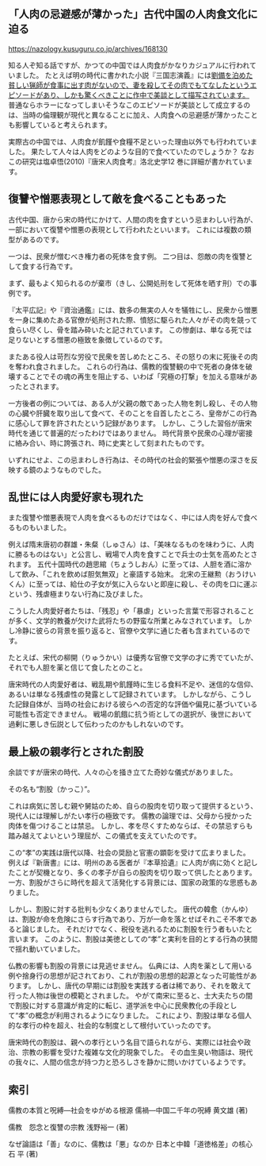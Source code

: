 ## 「人肉の忌避感が薄かった」古代中国の人肉食文化に迫る
https://nazology.kusuguru.co.jp/archives/168130

知る人ぞ知る話ですが、かつての中国では人肉食がかなりカジュアルに行われていました。
たとえば明の時代に書かれた小説『三国志演義』には<u>劉備を泊めた貧しい猟師が食事に出す肉がないので、妻を殺してその肉でもてなしたというエピソードがあり、しかも驚くべきことに作中で美談として描写されています。</u>
普通ならホラーになってしまいそうなこのエピソードが美談として成立するのは、当時の倫理観が現代と異なることに加え、人肉食への忌避感が薄かったことも影響していると考えられます。

実際古の中国では、人肉食が飢饉や食糧不足といった理由以外でも行われていました。
果たして人々は人肉をどのような目的で食べていたのでしょうか？
なおこの研究は塩卓悟(2010)『唐宋人肉食考』洛北史学12 巻に詳細が書かれています。

## 復讐や憎悪表現として敵を食べることもあった

古代中国、唐から宋の時代にかけて、人間の肉を食すという忌まわしい行為が、一部において復讐や憎悪の表現として行われたといいます。
これには複数の類型があるのです。

一つは、民衆が憎むべき権力者の死体を食す例。
二つ目は、怨敵の肉を復讐として食する行為です。

まず、最もよく知られるのが棄市（きし、公開処刑をして死体を晒す刑）での事例です。

『太平広記』や『資治通鑑』には、数多の無実の人々を犠牲にし、民衆から憎悪を一身に集めたある官僚が処刑された際、憤怒に駆られた人々がその肉を競って食らい尽くし、骨を踏み砕いたと記されています。
この惨劇は、単なる死では足りないとする憎悪の極致を象徴しているのです。

またある役人は苛烈な労役で民衆を苦しめたところ、その怒りの末に死後その肉を奪われ食されました。
これらの行為は、儒教的復讐観の中で死者の身体を破壊することでその魂の再生を阻止する、いわば「究極の打撃」を加える意味があったとされます。

一方後者の例については、ある人が父親の敵であった人物を刺し殺し、その人物の心臓や肝臓を取り出して食べて、そのことを自首したところ、皇帝がこの行為に感心して罪を許されたという記録があります。
しかし、こうした習俗が唐宋時代を通じて普遍的だったわけではありません。
時代背景や民衆の心理が密接に絡み合い、時に誇張され、時に史実として刻まれたものです。

いずれにせよ、この忌まわしき行為は、その時代の社会的緊張や憎悪の深さを反映する鏡のようなものでした。

## 乱世には人肉愛好家も現れた

また復讐や憎悪表現で人肉を食べるものだけではなく、中には人肉を好んで食べるものもいました。

例えば隋末唐初の群雄・朱粲（しゅさん）は、「美味なるものを味わうに、人肉に勝るものはない」と公言し、戦場で人肉を食すことで兵士の士気を高めたとされます。
五代十国時代の趙思綰（ちょうしおん）に至っては、人胆を酒に溶かして飲み、「これを飲めば胆気無双」と豪語する始末。
北宋の王継勲（おうけいくん）に至っては、給仕の子女が気に入らないと即座に殺し、その肉を口に運ぶという、残虐極まりない行為に及びました。

こうした人肉愛好者たちは、「残忍」や「暴虐」といった言葉で形容されることが多く、文学的教養が欠けた武将たちの野蛮な所業とみなされています。
しかし冷静に彼らの背景を振り返ると、官僚や文学に通じた者も含まれているのです。

たとえば、宋代の柳開（りゅうかい）は優秀な官僚で文学の才に秀でていたが、それでも人胆を薬と信じて食したとのこと。

唐宋時代の人肉愛好者は、戦乱期や飢饉時に生じる食料不足や、迷信的な信仰、あるいは単なる残虐性の発露として記録されています。
しかしながら、こうした記録自体が、当時の社会における彼らへの否定的な評価や偏見に基づいている可能性も否定できません。
戦場の飢餓に抗う術としての選択が、後世において過剰に悪しき伝説として伝わったのかもしれないのです。

## 最上級の親孝行とされた割股

余談ですが唐宋の時代、人々の心を掻き立てた奇妙な儀式がありました。

その名も“割股（かっこ）”。

これは病気に苦しむ親や舅姑のため、自らの股肉を切り取って提供するという、現代人には理解しがたい孝行の極致です。
儒教の論理では、父母から授かった肉体を傷つけることは禁忌。
しかし、孝を尽くすためならば、その禁忌すらも踏み越えてよいという理屈が、この儀式を支えていたのです。

この“孝”の実践は唐代以降、社会の奨励と官憲の顕彰を受けて広まりました。
例えば『新唐書』には、明州のある医者が『本草拾遺』に人肉が病に効くと記したことが契機となり、多くの孝子が自らの股肉を切り取って供したとあります。
一方、割股がさらに時代を超えて活発化する背景には、国家の政策的な思惑もありました。

しかし、割股に対する批判も少なくありませんでした。
唐代の韓愈（かんゆ）は、割股が命を危険にさらす行為であり、万が一命を落とせばそれこそ不孝であると論じました。
それだけでなく、税役を逃れるために割股を行う者もいたと言います。
このように、割股は美徳としての“孝”と実利を目的とする行為の狭間で揺れ動いていました。

仏教の影響も割股の背景には見逃せません。
仏典には、人肉を薬として用いる例や捨身行の思想が記されており、これが割股の思想的起源となった可能性があります。
しかし、唐代の早期には割股を実践する者は稀であり、それを敢えて行った人物は後世の模範とされました。
やがて南宋に至ると、士大夫たちの間で割股に対する意識が肯定的に転じ、道学派を中心に民衆教化の手段として“孝”の概念が利用されるようになりました。
これにより、割股は単なる個人的な孝行の枠を超え、社会的な制度として根付いていったのです。

唐宋時代の割股は、親への孝行という名目で語られながら、実際には社会や政治、宗教の影響を受けた複雑な文化的現象でした。
その血生臭い物語は、現代の我々に、人間の信念が持つ力と恐ろしさを静かに問いかけているようです。

## 索引

儒教の本質と呪縛―社会をゆがめる根源
儒禍―中国二千年の呪縛
黄文雄 (著)

儒教　怨念と復讐の宗教
浅野裕一 (著)

なぜ論語は「善」なのに、儒教は「悪」なのか 日本と中韓「道徳格差」の核心
石 平 (著)
